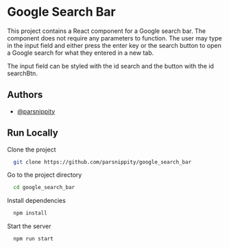 
# Google Search Bar

This project contains a React component for a Google search bar. The component does not require any parameters to function. The user may type in the input field and either press the enter key or the search button to open a Google search for what they entered in a new tab.

The input field can be styled with the id search and the button with the id searchBtn.
## Authors

- [@parsnippity](https://www.github.com/parsnippity)  

## Run Locally

Clone the project

```bash
  git clone https://github.com/parsnippity/google_search_bar
```

Go to the project directory

```bash
  cd google_search_bar
```

Install dependencies

```bash
  npm install
```

Start the server

```bash
  npm run start
```

